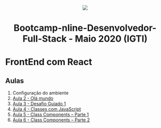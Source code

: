 <p align="center">
  <img src="/assets/bootcamp_fullstack.png">
</p>
<h1 align="center">Bootcamp-nline-Desenvolvedor-Full-Stack - Maio 2020 (IGTI)</h1>

# FrontEnd com React

## Aulas
1. Configuração do ambiente
2. [Aula 2 - Olá mundo](Aula2)
3. [Aula 3 - Desafio Guiado 1](Aula3)
4. [Aula 4 - Classes com JavaScript](Aula4)
5. [Aula 5 - Class Components – Parte 1](Aula5)
5. [Aula 6 - Class Components – Parte 2](Aula6)